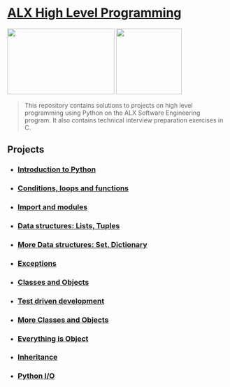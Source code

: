 # [ALX High Level Programming](https://github.com/leulyk/alx-higher_level_programming)

<p float="left">
<img src="https://lh3.googleusercontent.com/oVJxT1yn7vwaEM8t9A5MGL6emG0j-_uqHa5H8ikWLvl6Ka-nVmUJZblqWDqPiY-S6itPLnZNgcc8rviK8AVT65l_a3zHiyctwy8=s0" width="245" height="150"/>
<img src="https://blog.holbertonschool.com/wp-content/uploads/2019/04/instagram_feed180.jpg" width = "150" height="150"/>
</p>

> This repository contains solutions to projects on high level programming using Python on the ALX Software Engineering program. It also contains technical interview preparation exercises in C.

## Projects

- ### [Introduction to Python](https://github.com/leulyk/alx-higher_level_programming/tree/main/0x00-python-hello_world)

- ### [Conditions, loops and functions](https://github.com/leulyk/alx-higher_level_programming/tree/main/0x01-python-if_else_loops_functions)

- ### [Import and modules](https://github.com/leulyk/alx-higher_level_programming/tree/main/0x02-python-import_modules)

- ### [Data structures: Lists, Tuples](https://github.com/leulyk/alx-higher_level_programming/tree/main/0x03-python-data_structures)

- ### [More Data structures: Set, Dictionary](https://github.com/leulyk/alx-higher_level_programming/tree/main/0x04-python_more_data_structures)

- ### [Exceptions](https://github.com/leulyk/alx-higher_level_programming/tree/main/0x05-python_exceptions)

- ### [Classes and Objects](https://github.com/leulyk/alx-higher_level_programming/tree/main/0x06-python-classes)

- ### [Test driven development](https://github.com/leulyk/alx-higher_level_programming/tree/main/0x07-python-test_driven_development)

- ### [More Classes and Objects](https://github.com/leulyk/alx-higher_level_programming/tree/main/0x08-python-more_classes)

- ### [Everything is Object](https://github.com/leulyk/alx-higher_level_programming/tree/main/0x09-python-everything_is_object)

- ### [Inheritance](https://github.com/leulyk/alx-higher_level_programming/tree/main/0x0A-python-inheritance)

- ### [Python I/O](https://github.com/leulyk/alx-higher_level_programming/tree/main/0x0B-python-input_output)


